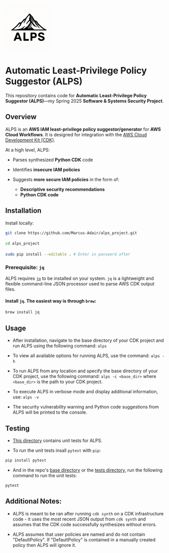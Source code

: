 <p>
  <img src="./assets/ALPS_Logo_v2.png" alt="Project Logo" width="150"/>
</p>

# Automatic Least-Privilege Policy Suggestor (ALPS)

This repository contains code for **Automatic Least-Privilege Policy Suggestor (ALPS)**—my Spring 2025 **Software & Systems Security Project**.

## Overview

ALPS is an **AWS IAM least-privilege policy suggestor/generator** for **AWS Cloud Workflows**. It is designed for integration with the [AWS Cloud Development Kit (CDK)](https://aws.amazon.com/cdk/).

At a high level, ALPS:

- Parses synthesized **Python CDK** code

- Identifies **insecure IAM policies**

- Suggests **more secure IAM policies** in the form of:
  - **Descriptive security recommendations**
  - **Python CDK code**

## Installation

Install locally:

```sh
git clone https://github.com/Marcus-Adair/alps_project.git

cd alps_project

sudo pip install --editable . # Enter in password after

```

### Prerequisite: `jq`

ALPS requires [`jq`](https://stedolan.github.io/jq/) to be installed on your system. `jq` is a lightweight and flexible command-line JSON processor used to parse AWS CDK output files.

#### Install `jq`. The easiest way is through `brew`:

```sh
brew install jq
```

## Usage

- After installation, navigate to the base directory of your CDK project and run ALPS using the following command:
  `alps`

- To view all available options for running ALPS, use the command:
  `alps -h`

- To run ALPS from any location and specify the base directory of your CDK project, use the following command:
  `alps -c <base_dir>`
  where `<base_dir>` is the path to your CDK project.

- To execute ALPS in verbose mode and display additional information, use:
  `alps -v`

- The security vulnerability warning and Python code suggestions from ALPS will be printed to the console.

## Testing

- [This directory](./tests/) contains unit tests for ALPS.

- To run the unit tests insall `pytest` with `pip`:

```sh
pip install pytest
```

- And in the repo's [base directory](./) or the [tests directory](./tests/), run the following command to run the unit tests:

```sh
pytest
```

## Additional Notes:

- ALPS is meant to be ran after running `cdk synth` on a CDK infrastructure code - it uses the most recent JSON output from `cdk synth` and assumes that the CDK code successfully synthesizes without errors.

- ALPS assumes that user policies are named and do not contain "DefaultPolicy". If "DefaultPolicy" is contained in a manually created policy then ALPS will ignore it.
